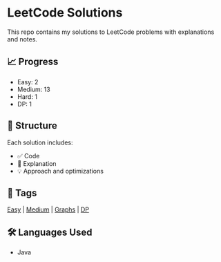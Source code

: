 # LeetCode Solutions

This repo contains my solutions to LeetCode problems with explanations and notes.

## 📈 Progress
- Easy: 2
- Medium: 13
- Hard: 1
- DP: 1

## 📂 Structure
Each solution includes:
- ✅ Code
- 🧠 Explanation
- 💡 Approach and optimizations

## 🧾 Tags
[Easy](./problems/easy) | [Medium](./problems/medium) |  [Graphs](./problems/graphs) | [DP](./problems/DP)

## 🛠 Languages Used
- Java